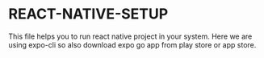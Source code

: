 # REACT-NATIVE-SETUP
This file helps you to run react native project in your system. Here we are using expo-cli so also download expo go app from play store or app store.

